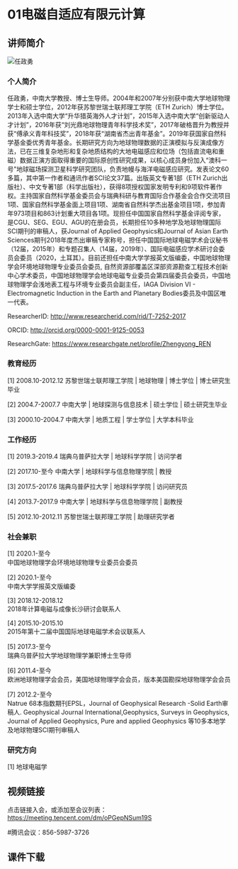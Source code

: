 # 01电磁自适应有限元计算

## 讲师简介
![任政勇]([http://baidu.com/pic/doge.png](https://faculty.csu.edu.cn/_resources/group1/M00/00/14/wKiyll5usd2AekvAAA1jNswWPKo479.jpg))
### 个人简介
任政勇，中南大学教授、博士生导师。2004年和2007年分别获中南大学地球物理学士和硕士学位，2012年获苏黎世瑞士联邦理工学院（ETH Zurich）博士学位。2013年入选中南大学“升华猎英海外人才计划”，2015年入选中南大学“创新驱动人才计划”，2016年获“刘光鼎地球物理青年科学技术奖”，2017年破格晋升为教授并获“傅承义青年科技奖”，2018年获“湖南省杰出青年基金”。2019年获国家自然科学基金委优秀青年基金。长期研究方向为地球物理数据的正演模拟与反演成像方法，已在三维复杂地形和复杂地质结构的大地电磁感应和位场（包括直流电和重磁）数据正演方面取得重要的国际原创性研究成果，以核心成员身份加入“澳科一号"地球磁场探测卫星科学研究团队，负责地幔与海洋电磁感应研究。发表论文60多篇，其中第一作者和通讯作者SCI论文37篇。出版英文专著1部（ETH Zurich出版社）、中文专著1部（科学出版社），获得8项授权国家发明专利和9项软件著作权。主持国家自然科学基金委员会与瑞典科研与教育国际合作基金会合作交流项目1项、国家自然科学基金面上项目1项、湖南省自然科学杰出基金项目1项，参加青年973项目和863计划重大项目各1项。现担任中国国家自然科学基金评阅专家，是CGU、SEG、EGU、AGU的在册会员，长期担任10多种地学及地球物理国际SCI期刊的审稿人，获Journal of Applied Geophysics和Journal of Asian Earth Sciences期刊2018年度杰出审稿专家称号，担任中国国际地球电磁学术会议秘书（12届，2015年）和专题召集人（14届，2019年）、国际电磁感应学术研讨会委员会委员（2020，土耳其）。目前还担任中南大学学报英文版编委，中国地球物理学会环境地球物理专业委员会委员, 自然资源部覆盖区深部资源勘查工程技术创新中心学术委员，中国地球物理学会地球电磁专业委员会第四届委员会委员，中国地球物理学会浅地表工程与环境专业委员会副主任，IAGA Division VI - Electromagnetic Induction in the Earth and Planetary Bodies委员及中国区唯一代表。

ResearcherID: http://www.researcherid.com/rid/T-7252-2017

ORCID: http://orcid.org/0000-0001-9125-0053

ResearchGate: https://www.researchgate.net/profile/Zhengyong_REN

### 教育经历
[1]   2008.10-2012.12
苏黎世瑞士联邦理工学院  |  地球物理  |  博士学位  |  博士研究生毕业

[2]   2004.7-2007.7
中南大学  |  地球探测与信息技术  |  硕士学位  |  硕士研究生毕业

[3]   2000.10-2004.7
中南大学  |  地质工程  |  学士学位  |  大学本科毕业

### 工作经历
[1]   2019.3-2019.4
瑞典乌普萨拉大学  |  地球科学学院  |  访问学者

[2]   2017.10-至今
中南大学  |  地球科学与信息物理学院  |  教授

[3]   2017.5-2017.6
瑞典乌普萨拉大学  |  地球科学学院  |  访问研究员

[4]   2013.7-2017.9
中南大学  |  地球科学与信息物理学院  |  副教授

[5]   2012.10-2012.11
苏黎世瑞士联邦理工学院  |  助理研究学者
### 社会兼职

[1]   2020.1-至今    
中国地球物理学会环境地球物理专业委员会委员

[2]   2020.1-至今    
中南大学学报英文版编委

[3]   2018.12-2018.12    
2018年计算电磁与成像长沙研讨会联系人

[4]   2015.10-2015.10    
2015年第十二届中国国际地球电磁学术会议联系人

[5]   2017.3-至今    
瑞典乌普萨拉大学地球物理学兼职博士生导师

[6]   2011.4-至今    
欧洲地球物理学会会员，美国地球物理学会会员，版本美国勘探地球物理学会会员

[7]   2012.2-至今    
Natrue 68本指数期刊EPSL，Journal of Geophysical Research -Solid Earth审稿人.  Geophysical Journal International,Geophysics, Surveys in Geophysics, Journal of Applied Geophysics, Pure and applied Geophysics 等10多本地学及地球物理SCI期刊审稿人

### 研究方向
[1]  地球电磁学
## 视频链接
点击链接入会，或添加至会议列表：
https://meeting.tencent.com/dm/oPGepNSum19S

#腾讯会议：856-5987-3726

## 课件下载
